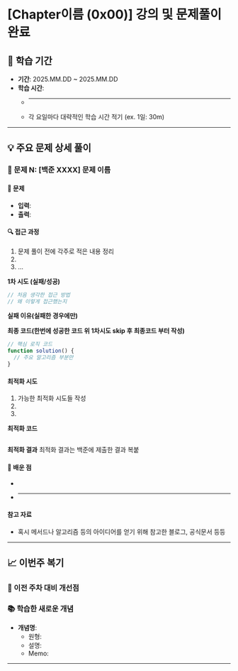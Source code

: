 # [Chapter이름 (0x00)] 강의 및 문제풀이 완료

## 📅 학습 기간

- **기간**: 2025.MM.DD ~ 2025.MM.DD
- **학습 시간**:
  - ***
  - 각 요일마다 대략적인 학습 시간 적기 (ex. 1일: 30m)

---

## 💡 주요 문제 상세 풀이

### 📝 문제 N: [백준 XXXX] 문제 이름

#### 🎯 문제

- **입력**:
- **출력**:

#### 🔍 접근 과정

1. 문제 풀이 전에 각주로 적은 내용 정리
2.
3. ...

**1차 시도 (실패/성공)**

```javascript
// 처음 생각한 접근 방법
// 왜 이렇게 접근했는지
```

**실패 이유(실패한 경우에만)**

**최종 코드(한번에 성공한 코드 위 1차시도 skip 후 최종코드 부터 작성)**

```javascript
// 핵심 로직 코드
function solution() {
  // 주요 알고리즘 부분만
}
```

#### 최적화 시도

1. 가능한 최적화 시도들 작성
2.
3.

**최적화 코드**

```javascript

```

**최적화 결과**
최적화 결과는 백준에 제출한 결과 복붙

#### 💭 배운 점

-
- ***

#### 참고 자료

- 혹시 메서드나 알고리즘 등의 아이디어를 얻기 위해 참고한 블로그, 공식문서 등등

---

## 📈 이번주 복기

### 🔄 이전 주차 대비 개선점

### 📚 학습한 새로운 개념

- **개념명**:
  - 원형:
  - 설명:
  - Memo:

---

